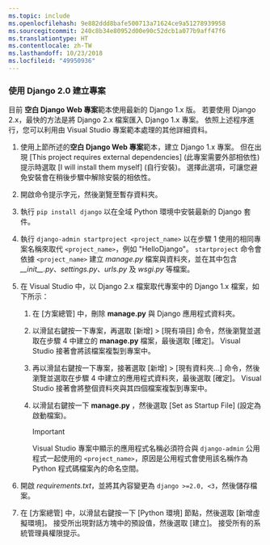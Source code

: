 ```yaml
---
ms.topic: include
ms.openlocfilehash: 9e882ddd8bafe500713a71624ce9a51278939958
ms.sourcegitcommit: 240c8b34e80952d00e90c52dcb1a077b9aff47f6
ms.translationtype: HT
ms.contentlocale: zh-TW
ms.lasthandoff: 10/23/2018
ms.locfileid: "49950936"
---
```

### <a name="create-a-project-using-django-20"></a>使用 Django 2.0 建立專案

目前 **空白 Django Web 專案**範本使用最新的 Django 1.x 版。 若要使用 Django 2.x，最快的方法是將 Django 2.x 檔案匯入 Django 1.x 專案。 依照上述程序進行，您可以利用由 Visual Studio 專案範本處理的其他詳細資料。

1. 使用上節所述的**空白 Django Web 專案**範本，建立 Django 1.x 專案。 但在出現 [This project requires external dependencies] (此專案需要外部相依性) 提示時選取 [I will install them myself] (自行安裝)。 選擇此選項，可讓您避免安裝會在稍後步驟中解除安裝的相依性。

2. 開啟命令提示字元，然後瀏覽至暫存資料夾。

3. 執行 `pip install django` 以在全域 Python 環境中安裝最新的 Django 套件。

4. 執行 `django-admin startproject <project_name>` 以在步驟 1 使用的相同專案名稱來取代 `<project_name>`，例如 "HelloDjango"。 `startproject` 命令會依據 `<project_name>` 建立 *manage.py* 檔案與資料夾，並在其中包含 *\_\_init\_\_.py*、*settings.py*、*urls.py* 及 *wsgi.py* 等檔案。

5. 在 Visual Studio 中，以 Django 2.x 檔案取代專案中的 Django 1.x 檔案，如下所示：

   1. 在 [方案總管] 中，刪除 **manage.py** 與 Django 應用程式資料夾。
   2. 以滑鼠右鍵按一下專案，再選取 [新增]  >  [現有項目] 命令，然後瀏覽並選取在步驟 4 中建立的 **manage.py** 檔案，最後選取 [確定]。 Visual Studio 接著會將該檔案複製到專案中。
   3. 再以滑鼠右鍵按一下專案，接著選取 [新增]  >  [現有資料夾...] 命令，然後瀏覽並選取在步驟 4 中建立的應用程式資料夾，最後選取 [確定]。 Visual Studio 接著會將整個資料夾與其四個檔案複製到專案中。
   4. 以滑鼠右鍵按一下 **manage.py** ，然後選取 [Set as Startup File] (設定為啟動檔案)。

      > [!Important]
      > Visual Studio 專案中顯示的應用程式名稱必須符合與 `django-admin` 公用程式一起使用的 `<project_name>`，原因是公用程式會使用該名稱作為 Python 程式碼檔案內的命名空間。

6. 開啟 *requirements.txt*，並將其內容變更為 `django >=2.0, <3`，然後儲存檔案。

7. 在 [方案總管] 中，以滑鼠右鍵按一下 [Python 環境] 節點，然後選取 [新增虛擬環境]。 接受所出現對話方塊中的預設值，然後選取 [建立]。 接受所有的系統管理員權限提示。
